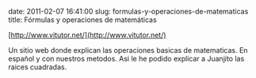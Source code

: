 date: 2011-02-07 16:41:00
slug: formulas-y-operaciones-de-matematicas
title: Fórmulas y operaciones de matemáticas

    

[http://www.vitutor.net/](http://www.vitutor.net/)

Un sitio web donde explican las operaciones basicas de matematicas. En español y con nuestros metodos. Asi le he podido explicar a Juanjito las raices cuadradas.

  

